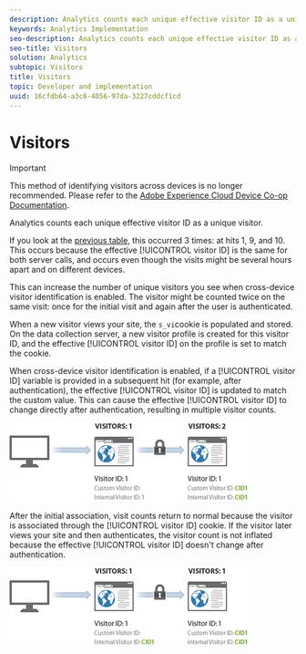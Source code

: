 ```yaml
---
description: Analytics counts each unique effective visitor ID as a unique visitor.
keywords: Analytics Implementation
seo-description: Analytics counts each unique effective visitor ID as a unique visitor.
seo-title: Visitors
solution: Analytics
subtopic: Visitors
title: Visitors
topic: Developer and implementation
uuid: 16cfdb64-a3c6-4056-97da-3227cddcf1cd
---
```


# Visitors

>[!IMPORTANT]
>
>This method of identifying visitors across devices is no longer recommended. Please refer to the [Adobe Experience Cloud Device Co-op Documentation](https://marketing.adobe.com/resources/help/en_US/mcdc/).

Analytics counts each unique effective visitor ID as a unique visitor.

 If you look at the [previous table](/help/implement/js-implementation/xdevice-visid/visit-example.md), this occurred 3 times: at hits 1, 9, and 10. This occurs because the effective [!UICONTROL visitor ID] is the same for both server calls, and occurs even though the visits might be several hours apart and on different devices.

This can increase the number of unique visitors you see when cross-device visitor identification is enabled. The visitor might be counted twice on the same visit: once for the initial visit and again after the user is authenticated.

When a new visitor views your site, the `s_vi`cookie is populated and stored. On the data collection server, a new visitor profile is created for this visitor ID, and the effective [!UICONTROL visitor ID] on the profile is set to match the cookie.

When cross-device visitor identification is enabled, if a [!UICONTROL visitor ID] variable is provided in a subsequent hit (for example, after authentication), the effective [!UICONTROL visitor ID] is updated to match the custom value. This can cause the effective [!UICONTROL visitor ID] to change directly after authentication, resulting in multiple visitor counts.

![](assets/visitors.png)

After the initial association, visit counts return to normal because the visitor is associated through the [!UICONTROL visitor ID] cookie. If the visitor later views your site and then authenticates, the visitor count is not inflated because the effective [!UICONTROL visitor ID] doesn't change after authentication.

![](assets/visitors_2.png)

